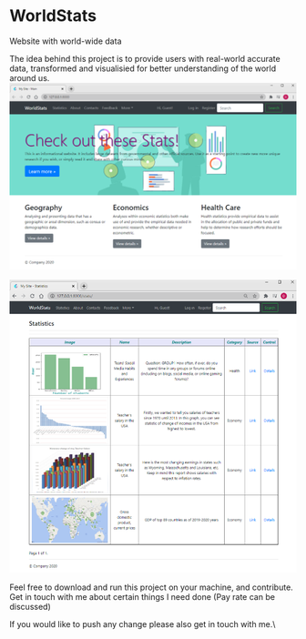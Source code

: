 # WorldStats
Website with world-wide data

The idea behind this project is to provide users with real-world accurate data, transformed and visualisied for better understanding of the world around us.
![](media/pictures/main.PNG)

![](media/pictures/stat_page.PNG)

Feel free to download and run this project on your machine, and contribute. Get in touch with me about certain things I need done (Pay rate can be discussed)

If you would like to push any change please also get in touch with me.\

